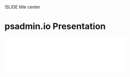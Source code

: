 !SLIDE title center

# psadmin.io Presentation

![.psadminlogo psadmin.io Logo](../_images/psadmin_io_white_400.png)